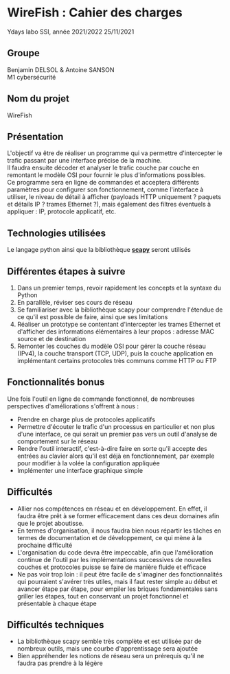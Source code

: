 # WireFish : Cahier des charges

Ydays labo SSI, année 2021/2022
25/11/2021

## Groupe

Benjamin DELSOL & Antoine SANSON \
M1 cybersécurité

## Nom du projet
WireFish

## Présentation
L'objectif va être de réaliser un programme qui va permettre d'intercepter le trafic passant par une interface précise de la machine. \
Il faudra ensuite décoder et analyser le trafic couche par couche en remontant le modèle OSI pour fournir le plus d'informations possibles. \
Ce programme sera en ligne de commandes et acceptera différents paramètres pour configurer son fonctionnement, comme l'interface à utiliser, le niveau de détail à afficher (payloads HTTP uniquement ? paquets et détails IP ? trames Ethernet ?), mais également des filtres éventuels à appliquer : IP, protocole applicatif, etc.
  
## Technologies utilisées
Le langage python ainsi que la bibliothèque [**scapy**](https://scapy.net/) seront utilisés

## Différentes étapes à suivre
1. Dans un premier temps, revoir rapidement les concepts et la syntaxe du Python
2. En parallèle, réviser ses cours de réseau
3. Se familiariser avec la bibliothèque scapy pour comprendre l'étendue de ce qu'il est possible de faire, ainsi que ses limitations
4. Réaliser un prototype se contentant d'intercepter les trames Ethernet et d'afficher des informations élémentaires à leur propos : adresse MAC source et de destination
5. Remonter les couches du modèle OSI pour gérer la couche réseau (IPv4), la couche transport (TCP, UDP), puis la couche application en implémentant certains protocoles très communs comme HTTP ou FTP

## Fonctionnalités bonus
Une fois l'outil en ligne de commande fonctionnel, de nombreuses perspectives d'améliorations s'offrent à nous :
- Prendre en charge plus de protocoles applicatifs
- Permettre d'écouter le trafic d'un processus en particulier et non plus d'une interface, ce qui serait un premier pas vers un outil d'analyse de comportement sur le réseau
- Rendre l'outil interactif, c'est-à-dire faire en sorte qu'il accepte des entrées au clavier alors qu'il est déjà en fonctionnement, par exemple pour modifier à la volée la configuration appliquée
- Implémenter une interface graphique simple

## Difficultés
- Allier nos compétences en réseau et en développement. En effet, il faudra être prêt à se former efficacement dans ces deux domaines afin que le projet aboutisse.
- En termes d'organisation, il nous faudra bien nous répartir les tâches en termes de documentation et de développement, ce qui mène à la prochaine difficulté
- L'organisation du code devra être impeccable, afin que l'amélioration continue de l'outil par les implémentations successives de nouvelles couches et protocoles puisse se faire de manière fluide et efficace 
- Ne pas voir trop loin : il peut être facile de s'imaginer des fonctionnalités qui pourraient s'avérer très utiles, mais il faut rester simple au début et avancer étape par étape, pour empiler les briques fondamentales sans griller les étapes, tout en conservant un projet fonctionnel et présentable à chaque étape

## Difficultés techniques
- La bibliothèque scapy semble très complète et est utilisée par de nombreux outils, mais une courbe d'apprentissage sera ajoutée
- Bien appréhender les notions de réseau sera un prérequis qu'il ne faudra pas prendre à la légère 
